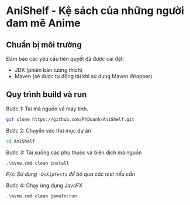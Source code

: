 # AniShelf - Kệ sách của những người đam mê Anime

## Chuẩn bị môi trường

Đảm bảo các yêu cầu tiên quyết đã được cài đặt:
- JDK (phiên bản tương thích)
- Maven (sẽ được tự động tải khi sử dụng Maven Wrapper)

## Quy trình build và run

Bước 1: Tải mã nguồn về máy tính.
```bash
git clone https://github.com/PhDoanh/AniShelf.git
```

Bước 2: Chuyển vào thư mục dự án
```bash
cd AniShelf
```

Bước 3: Tải xuống các phụ thuộc và biên dịch mã nguồn
```bash
.\mvnw.cmd clean install
```

*P/s: Sử dụng `-DskipTests` để bỏ qua các test nếu cần*

Bước 4: Chạy ứng dụng JavaFX
```bash
.\mvnw.cmd clean javafx:run
```



